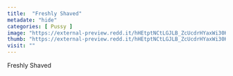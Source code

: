 ```yaml
---
title:  "Freshly Shaved"
metadate: "hide"
categories: [ Pussy ]
image: "https://external-preview.redd.it/hHEtptNCtLGJLB_ZcUcdrHYaxWi30KAkNm92eL3ZEuY.jpg?auto=webp&s=0648e84b019253cbd12d184a527852afc819e0e4"
thumb: "https://external-preview.redd.it/hHEtptNCtLGJLB_ZcUcdrHYaxWi30KAkNm92eL3ZEuY.jpg?width=1080&crop=smart&auto=webp&s=a46c4315e7ffafebb8ddaa10a6087beb52f36c41"
visit: ""
---
```

Freshly Shaved
